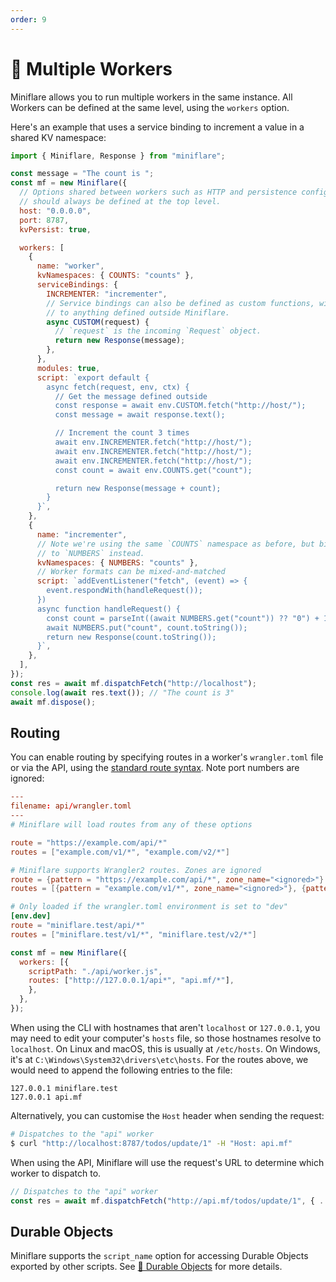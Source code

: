 ```yaml
---
order: 9
---
```


# 🔌 Multiple Workers

Miniflare allows you to run multiple workers in the same instance. All Workers can be defined at the same level, using the `workers` option.

Here's an example that uses a service binding to increment a value in a shared KV namespace:

```js
import { Miniflare, Response } from "miniflare";

const message = "The count is ";
const mf = new Miniflare({
  // Options shared between workers such as HTTP and persistence configuration
  // should always be defined at the top level.
  host: "0.0.0.0",
  port: 8787,
  kvPersist: true,

  workers: [
    {
      name: "worker",
      kvNamespaces: { COUNTS: "counts" },
      serviceBindings: {
        INCREMENTER: "incrementer",
        // Service bindings can also be defined as custom functions, with access
        // to anything defined outside Miniflare.
        async CUSTOM(request) {
          // `request` is the incoming `Request` object.
          return new Response(message);
        },
      },
      modules: true,
      script: `export default {
        async fetch(request, env, ctx) {
          // Get the message defined outside
          const response = await env.CUSTOM.fetch("http://host/");
          const message = await response.text();

          // Increment the count 3 times
          await env.INCREMENTER.fetch("http://host/");
          await env.INCREMENTER.fetch("http://host/");
          await env.INCREMENTER.fetch("http://host/");
          const count = await env.COUNTS.get("count");

          return new Response(message + count);
        }
      }`,
    },
    {
      name: "incrementer",
      // Note we're using the same `COUNTS` namespace as before, but binding it
      // to `NUMBERS` instead.
      kvNamespaces: { NUMBERS: "counts" },
      // Worker formats can be mixed-and-matched
      script: `addEventListener("fetch", (event) => {
        event.respondWith(handleRequest());
      })
      async function handleRequest() {
        const count = parseInt((await NUMBERS.get("count")) ?? "0") + 1;
        await NUMBERS.put("count", count.toString());
        return new Response(count.toString());
      }`,
    },
  ],
});
const res = await mf.dispatchFetch("http://localhost");
console.log(await res.text()); // "The count is 3"
await mf.dispose();
```

## Routing

You can enable routing by specifying routes in a worker's `wrangler.toml` file or via the API,
using the
[standard route syntax](https://developers.cloudflare.com/workers/platform/routes#matching-behavior).
Note port numbers are ignored:

```toml
---
filename: api/wrangler.toml
---
# Miniflare will load routes from any of these options

route = "https://example.com/api/*"
routes = ["example.com/v1/*", "example.com/v2/*"]

# Miniflare supports Wrangler2 routes. Zones are ignored
route = {pattern = "https://example.com/api/*", zone_name="<ignored>"}
routes = [{pattern = "example.com/v1/*", zone_name="<ignored>"}, {pattern = "example.com/v2/*", zone_id = "<ignored>"}]

# Only loaded if the wrangler.toml environment is set to "dev"
[env.dev]
route = "miniflare.test/api/*"
routes = ["miniflare.test/v1/*", "miniflare.test/v2/*"]
```

```js
const mf = new Miniflare({
  workers: [{
    scriptPath: "./api/worker.js",
    routes: ["http://127.0.0.1/api*", "api.mf/*"],
    },
  },
});
```

When using the CLI with hostnames that aren't `localhost` or `127.0.0.1`, you
may need to edit your computer's `hosts` file, so those hostnames resolve to
`localhost`. On Linux and macOS, this is usually at `/etc/hosts`. On Windows,
it's at `C:\Windows\System32\drivers\etc\hosts`. For the routes above, we would
need to append the following entries to the file:

```
127.0.0.1 miniflare.test
127.0.0.1 api.mf
```

Alternatively, you can customise the `Host` header when sending the request:

```sh
# Dispatches to the "api" worker
$ curl "http://localhost:8787/todos/update/1" -H "Host: api.mf"
```

When using the API, Miniflare will use the request's URL to determine which
worker to dispatch to.

```js
// Dispatches to the "api" worker
const res = await mf.dispatchFetch("http://api.mf/todos/update/1", { ... });
```

## Durable Objects

Miniflare supports the `script_name` option for accessing Durable Objects
exported by other scripts. See
[📌 Durable Objects](/storage/durable-objects#using-a-class-exported-by-another-script)
for more details.
